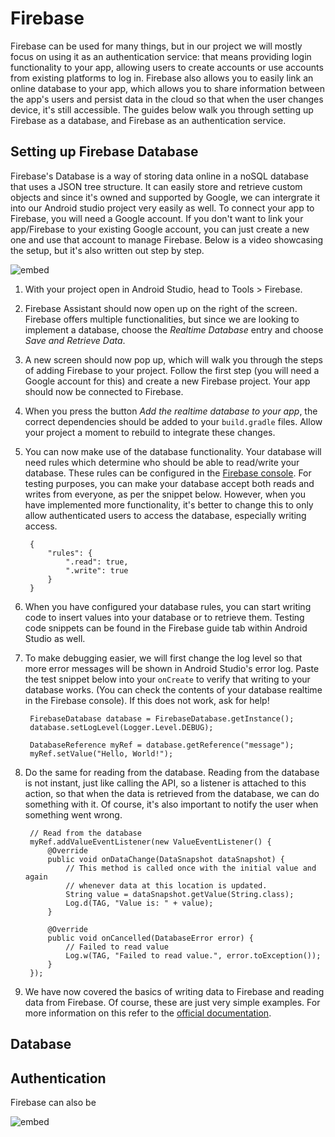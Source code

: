 # Firebase

Firebase can be used for many things, but in our project we will mostly focus on using it as an authentication service: that means providing login functionality to your app, allowing users to create accounts or use accounts from existing platforms to log in. Firebase also allows you to easily link an online database to your app, which allows you to share information between the app's users and persist data in the cloud so that when the user changes device, it's still accessible. The guides below walk you through setting up Firebase as a database, and Firebase as an authentication service.

## Setting up Firebase Database

Firebase's Database is a way of storing data online in a noSQL database that uses a JSON tree structure. It can easily store and retrieve custom objects and since it's owned and supported by Google, we can intergrate it into our Android studio project very easily as well. To connect your app to Firebase, you will need a Google account. If you don't want to link your app/Firebase to your existing Google account, you can just create a new one and use that account to manage Firebase. Below is a video showcasing the setup, but it's also written out step by step.

![embed](https://player.vimeo.com/video/208360983)

1. With your project open in Android Studio, head to Tools > Firebase.

2. Firebase Assistant should now open up on the right of the screen. Firebase offers multiple functionalities, but since we are looking to implement a database, choose the *Realtime Database* entry and choose *Save and Retrieve Data*.

3. A new screen should now pop up, which will walk you through the steps of adding Firebase to your project. Follow the first step (you will need a Google account for this) and create a new Firebase project. Your app should now be connected to Firebase.

4. When you press the button *Add the realtime database to your app*, the correct dependencies should be added to your `build.gradle` files. Allow your project a moment to rebuild to integrate these changes.

5. You can now make use of the database functionality. Your database will need rules which determine who should be able to read/write your database. These rules can be configured in the [Firebase console](https://console.firebase.google.com/). For testing purposes, you can make your database accept both reads and writes from everyone, as per the snippet below. However, when you have implemented more functionality, it's better to change this to only allow authenticated users to access the database, especially writing access. 

        {
            "rules": {
                ".read": true,
                ".write": true
            }
        }

6. When you have configured your database rules, you can start writing code to insert values into your database or to retrieve them. Testing code snippets can be found in the Firebase guide tab within Android Studio as well. 

7. To make debugging easier, we will first change the log level so that more error messages will be shown in Android Studio's error log. Paste the test snippet below into your `onCreate` to verify that writing to your database works. (You can check the contents of your database realtime in the Firebase console). If this does not work, ask for help! 

        FirebaseDatabase database = FirebaseDatabase.getInstance();
        database.setLogLevel(Logger.Level.DEBUG);

        DatabaseReference myRef = database.getReference("message");
        myRef.setValue("Hello, World!");

8. Do the same for reading from the database. Reading from the database is not instant, just like calling the API, so a listener is attached to this action, so that when the data is retrieved from the database, we can do something with it. Of course, it's also important to notify the user when something went wrong. 

        // Read from the database
        myRef.addValueEventListener(new ValueEventListener() {
            @Override
            public void onDataChange(DataSnapshot dataSnapshot) {
                // This method is called once with the initial value and again
                // whenever data at this location is updated.
                String value = dataSnapshot.getValue(String.class);
                Log.d(TAG, "Value is: " + value);
            }

            @Override
            public void onCancelled(DatabaseError error) {
                // Failed to read value
                Log.w(TAG, "Failed to read value.", error.toException());
            }
        });

9. We have now covered the basics of writing data to Firebase and reading data from Firebase. Of course, these are just very simple examples. For more information on this refer to the [official documentation](https://firebase.google.com/docs/database/android/read-and-write).

## Database



## Authentication

Firebase can also be 

![embed](https://player.vimeo.com/video/208276322)


